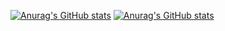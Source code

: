 
[![Anurag's GitHub stats](https://github-readme-stats.vercel.app/api?username=KoSakaki&layout=compact&theme=dracula)](https://github.com/anuraghazra/github-readme-stats)
[![Anurag's GitHub stats](https://github-readme-stats.vercel.app/api/top-langs/?username=KoSakaki&layout=compact&theme=dracula)](https://github.com/anuraghazra/github-readme-stats)
